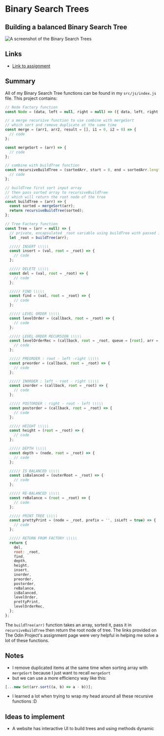 # Binary Search Trees

## Building a balanced Binary Search Tree

![A screenshot of the Binary Search Trees](https://github.com/minhhoccode111/binary-search-trees-top/tree/main/src/img/bst.png)

## Links

- [Link to assignment](https://www.theodinproject.com/lessons/javascript-binary-search-trees)

## Summary

All of my Binary Search Tree functions can be found in my `src/js/index.js` file. This project contains:

```jsx
// Node Factory function
const Node = (data, left = null, right = null) => ({ data, left, right });

// a merge recursive function to use combine with mergeSort
// which sort and remove duplicate at the same time
const merge = (arr1, arr2, result = [], i1 = 0, i2 = 0) => {
  // code
};

const mergeSort = (arr) => {
  // code
};

// combine with buildTree function
const recursiveBuildTree = (sortedArr, start = 0, end = sortedArr.length - 1, mid = Math.floor((start + end) / 2)) => {
  // code
};

// buildTree first sort input array
// then pass sorted array to recursiveBuildTree
// which will return the root node of the tree
const buildTree = (arr) => {
  const sorted = mergeSort(arr);
  return recursiveBuildTree(sorted);
};

// Tree Factory function
const Tree = (arr = null) => {
  // private, encapsulated _root variable using buildTree with passed in arr
  let _root = buildTree(arr);

  ///// INSERT \\\\\
  const insert = (val, root = _root) => {
    // code
  };

  ///// DELETE \\\\\
  const del = (val, root = _root) => {
    // code
  };

  ///// FIND \\\\\
  const find = (val, root = _root) => {
    // code
  };

  ///// LEVEL ORDER \\\\\
  const levelOrder = (callback, root = _root) => {
    // code
  };

  ///// LEVEL ORDER RECURSION \\\\\
  const levelOrderRec = (callback, root = _root, queue = [root], arr = [], i = 0) => {
    // code
  };

  ///// PREORDER : root - left -right \\\\\
  const preorder = (callback, root = _root) => {
    // code
  };

  ///// INORDER : left - root - right \\\\\
  const inorder = (callback, root = _root) => {
    // code
  };

  ///// POSTORDER : right - root - left \\\\\
  const postorder = (callback, root = _root) => {
    // code
  };

  ///// HEIGHT \\\\\
  const height = (root = _root) => {
    // code
  };

  ///// DEPTH \\\\\
  const depth = (node, root = _root) => {
    // code
  };

  ///// IS BALANCED \\\\\
  const isBalanced = (outerRoot = _root) => {
    // code
  };

  ///// RE-BALANCED \\\\\
  const reBalance = (root = _root) => {
    // code
  };

  ///// PRINT TREE \\\\\
  const prettyPrint = (node = _root, prefix = '', isLeft = true) => {
    // code
  };

  ///// RETURN FROM FACTORY \\\\\
  return {
    del,
    root: _root,
    find,
    depth,
    height,
    insert,
    inorder,
    preorder,
    postorder,
    reBalance,
    isBalanced,
    levelOrder,
    prettyPrint,
    levelOrderRec,
  };
};
```

The `buildTree(arr)` function takes an array, sorted it, pass it in `recursiveBuildTree` then return the root node of tree.
The links provided on The Odin Project's assignment page were very helpful in helping me solve a lot of these functions.

## Notes

- I remove duplicated items at the same time when sorting array with `mergeSort` because I just want to recall `mergeSort`
- but we can use a more efficiency way like this:

```js
[...new Set(arr.sort((a, b) => a - b))];
```

- I learned a lot when trying to wrap my head around all these recursive functions :D

## Ideas to implement

- A website has interactive UI to build trees and using methods dynamic
